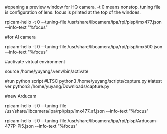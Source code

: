 #opening a preview window for HQ camera. -t 0 means nonstop. tuning file is configuration of lens. focus is printed at the top of the windoes. 

rpicam-hello -t 0 --tuning-file /usr/share/libcamera/ipa/rpi/pisp/imx477.json --info-text "%focus"

#for AI camera

rpicam-hello -t 0 --tuning-file /usr/share/libcamera/ipa/rpi/pisp/imx500.json --info-text "%focus"

#activate virtual environment

source /home/yuyang/.venv/bin/activate

#run python script
#LTSC
python3 /home/yuyang/scripts/capture.py
#latest ver
python3 /home/yuyang/Downloads/capture.py

#new Arducam

rpicam-hello -t 0 --tuning-file /usr/share/libcamera/ipa/rpi/pisp/imx477_af.json --info-text "%focus"

rpicam-hello -t 0 --tuning-file /usr/share/libcamera/ipa/rpi/pisp/Arducam-477P-Pi5.json --info-text "%focus"
